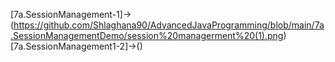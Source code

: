 [7a.SessionManagement-1]->(https://github.com/Shlaghana90/AdvancedJavaProgramming/blob/main/7a.SessionManagementDemo/session%20managerment%20(1).png)
[7a.SessionManagement1-2]->()
